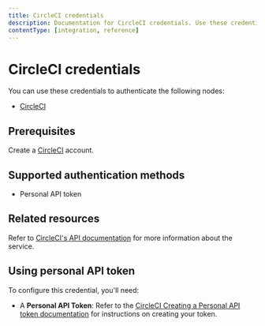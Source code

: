 ```yaml
---
title: CircleCI credentials
description: Documentation for CircleCI credentials. Use these credentials to authenticate CircleCI in n8n, a workflow automation platform.
contentType: [integration, reference]
---
```


# CircleCI credentials

You can use these credentials to authenticate the following nodes:

- [CircleCI](/integrations/builtin/app-nodes/n8n-nodes-base.circleci.md)

## Prerequisites

Create a [CircleCI](https://circleci.com/) account. 

## Supported authentication methods

- Personal API token

## Related resources

Refer to [CircleCI's API documentation](https://circleci.com/docs/api/v2/index.html) for more information about the service.

## Using personal API token

To configure this credential, you'll need: 

- A **Personal API Token**: Refer to the [CircleCI Creating a Personal API token documentation](https://circleci.com/docs/managing-api-tokens/#creating-a-personal-api-token) for instructions on creating your token.

